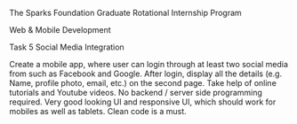The Sparks Foundation Graduate Rotational Internship Program

Web & Mobile Development

Task 5 Social Media Integration

Create a mobile app, where user can login through at least two social media from such as Facebook and Google.
After login, display all the details (e.g. Name, profile photo, email, etc.) on the second page.
Take help of online tutorials and Youtube videos.
No backend / server side programming required.
Very good looking UI and responsive UI, which should work for mobiles as well as tablets.
Clean code is a must.
